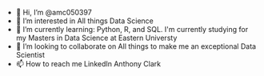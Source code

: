 - 👋 Hi, I’m @amc050397
- 👀 I’m interested in All things Data Science
- 🌱 I’m currently learning: Python, R, and SQL. I'm currently studying for my Masters in Data Science at Eastern Universty 
- 💞️ I’m looking to collaborate on All things to make me an exceptional Data Scientist
- 📫 How to reach me LinkedIn Anthony Clark

<!---
amc050397/amc050397 is a ✨ special ✨ repository because its `README.md` (this file) appears on your GitHub profile.
You can click the Preview link to take a look at your changes.
--->
